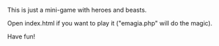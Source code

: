 This is just a mini-game with heroes and beasts.

Open index.html if you want to play it ("emagia.php" will do the magic).

Have fun!
